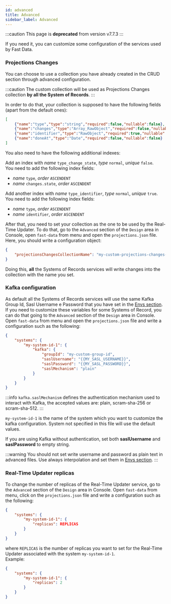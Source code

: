 ```yaml
---
id: advanced
title: Advanced
sidebar_label: Advanced
---
```


:::caution
This page is **deprecated** from version v7.7.3
:::

If you need it, you can customize some configuration of the services used by Fast Data.

### Projections Changes

You can choose to use a collection you have already created in the CRUD section through advanced configuration.  

:::caution
The custom collection will be used as Projections Changes collection **by all the System of Records**.
:::

In order to do that, your collection is supposed to have the following fields (apart from the default ones):

```json
[
    {"name":"type","type":"string","required":false,"nullable":false},
    {"name":"changes","type":"Array_RawObject","required":false,"nullable":false},
    {"name":"identifier","type":"RawObject","required":true,"nullable":false},
    {"name":"doneAt","type":"Date","required":false,"nullable":false}
]
```

You also need to have the following additional indexes:

Add an index with *name* `type_change_state`, *type* `normal`, *unique* `false`.  
You need to add the following index fields:

- *name* `type`, *order* `ASCENDENT`
- *name* `changes.state`, *order* `ASCENDENT`

Add another index with *name* `type_identifier`, *type* `normal`, *unique* `true`.  
You need to add the following index fields:

- *name* `type`, *order* `ASCENDENT`
- *name* `identifier`, *order* `ASCENDENT`

After that, you need to set your collection as the one to be used by the Real-Time Updater. To do that, go to the `Advanced` section of the `Design` area in Console, open `fast-data` from menu and open the `projections.json` file.
Here, you should write a configuration object:

```json
{
    "projectionsChangesCollectionName": "my-custom-projections-changes-collection-name"
}
```

Doing this, **all** the Systems of Records services will write changes into the collection with the name you set.

### Kafka configuration

As default all the Systems of Records services will use the same Kafka Group Id, Sasl Username e Password that you have set in the [Envs section](./setup_fast_data#set-up-environment-variables).  
If you need to customize these variables for some Systems of Record, you can do that going to the `Advanced` section of the `Design` area in Console. Open `fast-data` from menu and open the `projections.json` file and write a configuration such as the following:

```json
{
    "systems": {
        "my-system-id-1": {
            "kafka": {
                "groupId": "my-custom-group-id",
                "saslUsername": "{{MY_SASL_USERNAME}}",
                "saslPassword": "{{MY_SASL_PASSWORD}}",
                "saslMechanism": "plain"
            }
        }
    }
}
```

:::info
`kafka.saslMechanism` defines the authentication mechanism used to interact with Kafka, the accepted values are: plain, scram-sha-256 or scram-sha-512.
:::

`my-system-id-1` is the name of the system which you want to customize the kafka configuration. System not specified in this file will use the default values.

If you are using Kafka without authentication, set both **saslUsername** and **saslPassword** to empty string.

:::warning
You should not set write username and password as plain text in advanced files. Use always interpolation and set them in [Envs section](../development_suite/set-up-infrastructure/env-var).
:::

### Real-Time Updater replicas

To change the number of replicas of the Real-Time Updater service, go to the `Advanced` section of the `Design` area in Console. Open `fast-data` from menu, click on the `projections.json` file and write a configuration such as the following:

```json
{
    "systems": {
        "my-system-id-1": {
            "replicas": REPLICAS
        }
    }
}
```

where `REPLICAS` is the number of replicas you want to set for the Real-Time Updater associated with the system `my-system-id-1`.  
Example:

```json
{
    "systems": {
        "my-system-id-1": {
            "replicas": 2
        }
    }
}
```
